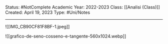 Status: #NotComplete
Academic Year: 2022-2023
Class: [[Analisi (Class)]]
Created: April 19, 2023
Type: #Uni/Notes 

---


![[IMG_CB90CF81F8BF-1.jpeg]]

![[grafico-de-seno-cosseno-e-tangente-560x1024.webp]]